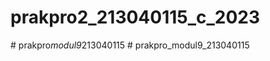 # prakpro2_213040115_c_2023
#   p r a k p r o _ m o d u l 9 _ 2 1 3 0 4 0 1 1 5  
 # prakpro_modul9_213040115

